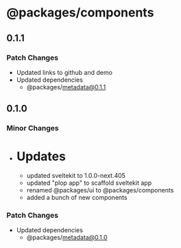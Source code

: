 # @packages/components

## 0.1.1

### Patch Changes

- Updated links to github and demo
- Updated dependencies
  - @packages/metadata@0.1.1

## 0.1.0

### Minor Changes

- # Updates
  - updated sveltekit to 1.0.0-next.405
  - updated "plop app" to scaffold sveltekit app
  - renamed @packages/ui to @packages/components
  - added a bunch of new components

### Patch Changes

- Updated dependencies
  - @packages/metadata@0.1.0
